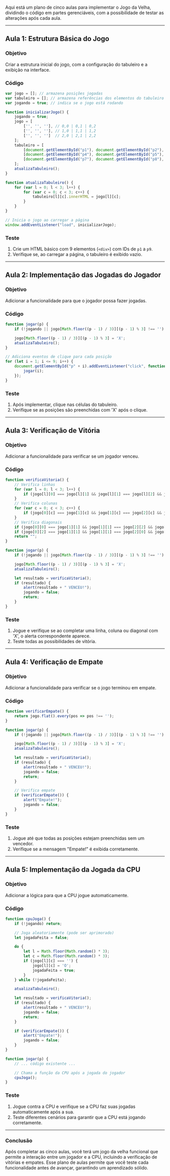 Aqui está um plano de cinco aulas para implementar o Jogo da Velha, dividindo o código em partes gerenciáveis, com a possibilidade de testar as alterações após cada aula.

---

## Aula 1: Estrutura Básica do Jogo

### Objetivo
Criar a estrutura inicial do jogo, com a configuração do tabuleiro e a exibição na interface.

### Código

```javascript
var jogo = []; // armazena posições jogadas
var tabuleiro = []; // armazena referências dos elementos do tabuleiro
var jogando = true; // indica se o jogo está rodando

function inicializarJogo() {
    jogando = true;
    jogo = [
        ['', '', ''], // 0,0 | 0,1 | 0,2
        ['', '', ''], // 1,0 | 1,1 | 1,2
        ['', '', '']  // 2,0 | 2,1 | 2,2
    ];
    tabuleiro = [
        [document.getElementById("p1"), document.getElementById("p2"), document.getElementById("p3")],
        [document.getElementById("p4"), document.getElementById("p5"), document.getElementById("p6")],
        [document.getElementById("p7"), document.getElementById("p8"), document.getElementById("p9")]
    ];
    atualizaTabuleiro();
}

function atualizaTabuleiro() {
    for (var l = 0; l < 3; l++) {
        for (var c = 0; c < 3; c++) {
            tabuleiro[l][c].innerHTML = jogo[l][c];
        }
    }
}

// Inicia o jogo ao carregar a página
window.addEventListener("load", inicializarJogo);
```

### Teste
1. Crie um HTML básico com 9 elementos (`<div>`) com IDs de `p1` a `p9`.
2. Verifique se, ao carregar a página, o tabuleiro é exibido vazio.

---

## Aula 2: Implementação das Jogadas do Jogador

### Objetivo
Adicionar a funcionalidade para que o jogador possa fazer jogadas.

### Código

```javascript
function jogar(p) {
    if (!jogando || jogo[Math.floor((p - 1) / 3)][(p - 1) % 3] !== '') return;

    jogo[Math.floor((p - 1) / 3)][(p - 1) % 3] = 'X';
    atualizaTabuleiro();
}

// Adiciona eventos de clique para cada posição
for (let i = 1; i <= 9; i++) {
    document.getElementById("p" + i).addEventListener("click", function() {
        jogar(i);
    });
}
```

### Teste
1. Após implementar, clique nas células do tabuleiro.
2. Verifique se as posições são preenchidas com 'X' após o clique.

---

## Aula 3: Verificação de Vitória

### Objetivo
Adicionar a funcionalidade para verificar se um jogador venceu.

### Código

```javascript
function verificaVitoria() {
    // Verifica linhas
    for (var l = 0; l < 3; l++) {
        if (jogo[l][0] === jogo[l][1] && jogo[l][1] === jogo[l][2] && jogo[l][0] !== '') return jogo[l][0];
    }
    // Verifica colunas
    for (var c = 0; c < 3; c++) {
        if (jogo[0][c] === jogo[1][c] && jogo[1][c] === jogo[2][c] && jogo[0][c] !== '') return jogo[0][c];
    }
    // Verifica diagonais
    if (jogo[0][0] === jogo[1][1] && jogo[1][1] === jogo[2][2] && jogo[1][1] !== '') return jogo[1][1];
    if (jogo[0][2] === jogo[1][1] && jogo[1][1] === jogo[2][0] && jogo[1][1] !== '') return jogo[1][1];
    return "";
}

function jogar(p) {
    if (!jogando || jogo[Math.floor((p - 1) / 3)][(p - 1) % 3] !== '') return;

    jogo[Math.floor((p - 1) / 3)][(p - 1) % 3] = 'X';
    atualizaTabuleiro();

    let resultado = verificaVitoria();
    if (resultado) {
        alert(resultado + " VENCEU!");
        jogando = false;
        return;
    }
}
```

### Teste
1. Jogue e verifique se ao completar uma linha, coluna ou diagonal com 'X', o alerta correspondente aparece.
2. Teste todas as possibilidades de vitória.

---

## Aula 4: Verificação de Empate

### Objetivo
Adicionar a funcionalidade para verificar se o jogo terminou em empate.

### Código

```javascript
function verificarEmpate() {
    return jogo.flat().every(pos => pos !== '');
}

function jogar(p) {
    if (!jogando || jogo[Math.floor((p - 1) / 3)][(p - 1) % 3] !== '') return;

    jogo[Math.floor((p - 1) / 3)][(p - 1) % 3] = 'X';
    atualizaTabuleiro();

    let resultado = verificaVitoria();
    if (resultado) {
        alert(resultado + " VENCEU!");
        jogando = false;
        return;
    }

    // Verifica empate
    if (verificarEmpate()) {
        alert("Empate!");
        jogando = false;
    }
}
```

### Teste
1. Jogue até que todas as posições estejam preenchidas sem um vencedor.
2. Verifique se a mensagem "Empate!" é exibida corretamente.

---

## Aula 5: Implementação da Jogada da CPU

### Objetivo
Adicionar a lógica para que a CPU jogue automaticamente.

### Código

```javascript
function cpuJoga() {
    if (!jogando) return;

    // Joga aleatoriamente (pode ser aprimorado)
    let jogadaFeita = false;

    do {
        let l = Math.floor(Math.random() * 3);
        let c = Math.floor(Math.random() * 3);
        if (jogo[l][c] === '') {
            jogo[l][c] = 'O';
            jogadaFeita = true;
        }
    } while (!jogadaFeita);

    atualizaTabuleiro();

    let resultado = verificaVitoria();
    if (resultado) {
        alert(resultado + " VENCEU!");
        jogando = false;
        return;
    }

    if (verificarEmpate()) {
        alert("Empate!");
        jogando = false;
    }
}

function jogar(p) {
    // ... código existente ...

    // Chama a função da CPU após a jogada do jogador
    cpuJoga();
}
```

### Teste
1. Jogue contra a CPU e verifique se a CPU faz suas jogadas automaticamente após a sua.
2. Teste diferentes cenários para garantir que a CPU está jogando corretamente.

---

### Conclusão

Após completar as cinco aulas, você terá um jogo da velha funcional que permite a interação entre um jogador e a CPU, incluindo a verificação de vitórias e empates. Esse plano de aulas permite que você teste cada funcionalidade antes de avançar, garantindo um aprendizado sólido.